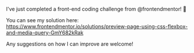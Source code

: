 I've just completed a front-end coding challenge from @frontendmentor! 🎉

You can see my solution here: https://www.frontendmentor.io/solutions/preview-page-using-css-flexbox-and-media-query-GmY682kRak

Any suggestions on how I can improve are welcome!
